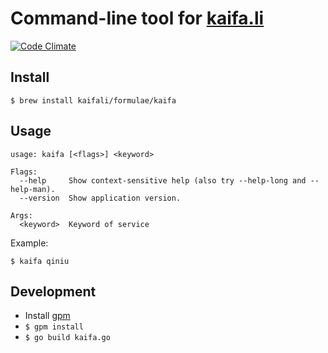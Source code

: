 # Command-line tool for [kaifa.li](http://kaifa.li)

[![Code Climate](https://codeclimate.com/github/kaifali/cli/badges/gpa.svg)](https://codeclimate.com/github/kaifali/cli)

## Install

```shell
$ brew install kaifali/formulae/kaifa
```

## Usage

```shell
usage: kaifa [<flags>] <keyword>

Flags:
  --help     Show context-sensitive help (also try --help-long and --help-man).
  --version  Show application version.

Args:
  <keyword>  Keyword of service
```

Example:

```shell
$ kaifa qiniu
```

## Development

* Install [gpm](https://github.com/pote/gpm)
* `$ gpm install`
* `$ go build kaifa.go`
